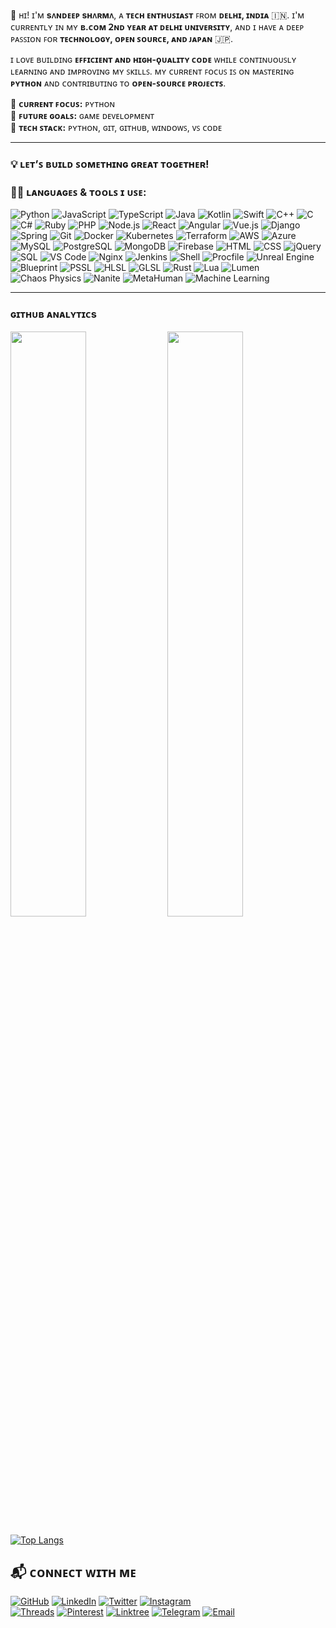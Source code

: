 👋 ʜɪ! ɪ'ᴍ **sᴧɴᴅᴇᴇᴘ sʜᴧʀᴍᴧ**, ᴀ **ᴛᴇᴄʜ ᴇɴᴛʜᴜꜱɪᴀꜱᴛ** ꜰʀᴏᴍ **ᴅᴇʟʜɪ, ɪɴᴅɪᴀ** 🇮🇳. ɪ'ᴍ ᴄᴜʀʀᴇɴᴛʟʏ ɪɴ ᴍʏ **ʙ.ᴄᴏᴍ 𝟤ɴᴅ ʏᴇᴀʀ ᴀᴛ ᴅᴇʟʜɪ ᴜɴɪᴠᴇʀꜱɪᴛʏ**, ᴀɴᴅ ɪ ʜᴀᴠᴇ ᴀ ᴅᴇᴇᴘ ᴘᴀꜱꜱɪᴏɴ ꜰᴏʀ **ᴛᴇᴄʜɴᴏʟᴏɢʏ, ᴏᴘᴇɴ ꜱᴏᴜʀᴄᴇ, ᴀɴᴅ ᴊᴀᴘᴀɴ** 🇯🇵.

ɪ ʟᴏᴠᴇ ʙᴜɪʟᴅɪɴɢ **ᴇꜰꜰɪᴄɪᴇɴᴛ ᴀɴᴅ ʜɪɢʜ-ǫᴜᴀʟɪᴛʏ ᴄᴏᴅᴇ** ᴡʜɪʟᴇ ᴄᴏɴᴛɪɴᴜᴏᴜꜱʟʏ ʟᴇᴀʀɴɪɴɢ ᴀɴᴅ ɪᴍᴘʀᴏᴠɪɴɢ ᴍʏ ꜱᴋɪʟʟꜱ. ᴍʏ ᴄᴜʀʀᴇɴᴛ ꜰᴏᴄᴜꜱ ɪꜱ ᴏɴ ᴍᴀꜱᴛᴇʀɪɴɢ **ᴘʏᴛʜᴏɴ** ᴀɴᴅ ᴄᴏɴᴛʀɪʙᴜᴛɪɴɢ ᴛᴏ **ᴏᴘᴇɴ-ꜱᴏᴜʀᴄᴇ ᴘʀᴏᴊᴇᴄᴛꜱ**.

🔹 **ᴄᴜʀʀᴇɴᴛ ꜰᴏᴄᴜꜱ:** ᴘʏᴛʜᴏɴ  
🔹 **ꜰᴜᴛᴜʀᴇ ɢᴏᴀʟꜱ:** ɢᴀᴍᴇ ᴅᴇᴠᴇʟᴏᴘᴍᴇɴᴛ  
🔹 **ᴛᴇᴄʜ ꜱᴛᴀᴄᴋ:** ᴘʏᴛʜᴏɴ, ɢɪᴛ, ɢɪᴛʜᴜʙ, ᴡɪɴᴅᴏᴡꜱ, ᴠꜱ ᴄᴏᴅᴇ

---

### 💡 **ʟᴇᴛ’ꜱ ʙᴜɪʟᴅ ꜱᴏᴍᴇᴛʜɪɴɢ ɢʀᴇᴀᴛ ᴛᴏɢᴇᴛʜᴇʀ!**

### 🧑‍💻 **ʟᴀɴɢᴜᴀɢᴇꜱ & ᴛᴏᴏʟꜱ ɪ ᴜꜱᴇ:**
![Python](https://img.shields.io/badge/Python-3776AB?style=for-the-badge&logo=python&logoColor=white)  ![JavaScript](https://img.shields.io/badge/JavaScript-F7DF1E?style=for-the-badge&logo=javascript&logoColor=black)  ![TypeScript](https://img.shields.io/badge/TypeScript-3178C6?style=for-the-badge&logo=typescript&logoColor=white)  ![Java](https://img.shields.io/badge/Java-007396?style=for-the-badge&logo=java&logoColor=white)  ![Kotlin](https://img.shields.io/badge/Kotlin-0095D5?style=for-the-badge&logo=kotlin&logoColor=white)  ![Swift](https://img.shields.io/badge/Swift-FA7343?style=for-the-badge&logo=swift&logoColor=white)  ![C++](https://img.shields.io/badge/C++-00599C?style=for-the-badge&logo=c%2B%2B&logoColor=white)  ![C](https://img.shields.io/badge/C-00599C?style=for-the-badge&logo=c&logoColor=white)  ![C#](https://img.shields.io/badge/C%23-239120?style=for-the-badge&logo=c-sharp&logoColor=white)  ![Ruby](https://img.shields.io/badge/Ruby-CC0000?style=for-the-badge&logo=ruby&logoColor=white)  ![PHP](https://img.shields.io/badge/PHP-777BB4?style=for-the-badge&logo=php&logoColor=white)  ![Node.js](https://img.shields.io/badge/Node.js-339933?style=for-the-badge&logo=node.js&logoColor=white)  ![React](https://img.shields.io/badge/React-61DAFB?style=for-the-badge&logo=react&logoColor=black)  ![Angular](https://img.shields.io/badge/Angular-DD0031?style=for-the-badge&logo=angular&logoColor=white)  ![Vue.js](https://img.shields.io/badge/Vue.js-35495E?style=for-the-badge&logo=vue.js&logoColor=4FC08D)  ![Django](https://img.shields.io/badge/Django-092D1F?style=for-the-badge&logo=django&logoColor=white)  ![Spring](https://img.shields.io/badge/Spring-6DB33F?style=for-the-badge&logo=spring&logoColor=white)  ![Git](https://img.shields.io/badge/Git-F05032?style=for-the-badge&logo=git&logoColor=white)  ![Docker](https://img.shields.io/badge/Docker-2496ED?style=for-the-badge&logo=docker&logoColor=white)  ![Kubernetes](https://img.shields.io/badge/Kubernetes-326CE5?style=for-the-badge&logo=kubernetes&logoColor=white)  ![Terraform](https://img.shields.io/badge/Terraform-7B42BC?style=for-the-badge&logo=terraform&logoColor=white)  ![AWS](https://img.shields.io/badge/AWS-232F3E?style=for-the-badge&logo=amazonaws&logoColor=white)  ![Azure](https://img.shields.io/badge/Microsoft_Azure-0089D6?style=for-the-badge&logo=microsoft-azure&logoColor=white)  ![MySQL](https://img.shields.io/badge/MySQL-00758F?style=for-the-badge&logo=mysql&logoColor=white)  ![PostgreSQL](https://img.shields.io/badge/PostgreSQL-4169E1?style=for-the-badge&logo=postgresql&logoColor=white)  ![MongoDB](https://img.shields.io/badge/MongoDB-47A248?style=for-the-badge&logo=mongodb&logoColor=white)  ![Firebase](https://img.shields.io/badge/Firebase-FFCA28?style=for-the-badge&logo=firebase&logoColor=black)  ![HTML](https://img.shields.io/badge/HTML5-E34F26?style=for-the-badge&logo=html5&logoColor=white)  ![CSS](https://img.shields.io/badge/CSS-1572B6?style=for-the-badge&logo=css3&logoColor=white)  ![jQuery](https://img.shields.io/badge/jQuery-0769AD?style=for-the-badge&logo=jquery&logoColor=white)  ![SQL](https://img.shields.io/badge/SQL-4479A1?style=for-the-badge&logo=postgresql&logoColor=white)  ![VS Code](https://img.shields.io/badge/VS%20Code-007ACC?style=for-the-badge&logo=visual-studio-code&logoColor=white)  ![Nginx](https://img.shields.io/badge/Nginx-009639?style=for-the-badge&logo=nginx&logoColor=white)  ![Jenkins](https://img.shields.io/badge/Jenkins-D24939?style=for-the-badge&logo=jenkins&logoColor=white)  ![Shell](https://img.shields.io/badge/Shell_Script-121011?style=for-the-badge&logo=gnu-bash&logoColor=white)  ![Procfile](https://img.shields.io/badge/Procfile-3C3C3C?style=for-the-badge&logo=heroku&logoColor=white)  ![Unreal Engine](https://img.shields.io/badge/Unreal_Engine-000000?style=for-the-badge&logo=unrealengine&logoColor=white)  ![Blueprint](https://img.shields.io/badge/Blueprint-1E90FF?style=for-the-badge&logo=blueprint&logoColor=white)  ![PSSL](https://img.shields.io/badge/PSSL-003791?style=for-the-badge&logo=playstation&logoColor=white)  ![HLSL](https://img.shields.io/badge/HLSL-0066B8?style=for-the-badge&logo=opengl&logoColor=white)  ![GLSL](https://img.shields.io/badge/GLSL-5586A4?style=for-the-badge&logo=opengl&logoColor=white)  ![Rust](https://img.shields.io/badge/Rust-000000?style=for-the-badge&logo=rust&logoColor=white)  ![Lua](https://img.shields.io/badge/Lua-2C2D72?style=for-the-badge&logo=lua&logoColor=white)  ![Lumen](https://img.shields.io/badge/Lumen-E74430?style=for-the-badge&logo=laravel&logoColor=white)  ![Chaos Physics](https://img.shields.io/badge/Chaos_Physics-000000?style=for-the-badge&logo=unrealengine&logoColor=white)  ![Nanite](https://img.shields.io/badge/Nanite-2E3A59?style=for-the-badge&logo=unrealengine&logoColor=white)  ![MetaHuman](https://img.shields.io/badge/MetaHuman-222222?style=for-the-badge&logo=epicgames&logoColor=white)  ![Machine Learning](https://img.shields.io/badge/Machine_Learning-FF6F00?style=for-the-badge&logo=tensorflow&logoColor=white)

---


### ɢɪᴛʜᴜʙ ᴀɴᴀʟʏᴛɪᴄs 

[<img src="https://github-readme-stats.vercel.app/api?username=itzsandeepshrma&count_private=true&show_icons=true&theme=chartreuse-dark&custom_title=What%27s+the+craic?&include_all_commits=true&hide_border=true&bg_color=000000" width="49%">](https://github.com/itzsandeepshrma)  [<img src="https://github-readme-streak-stats.herokuapp.com/?user=itzsandeepshrma&theme=chartreuse-dark&hide_border=True&bg_color=000000" width="49%">](https://github.com/itzsandeepshrma)

[![Top Langs](https://github-readme-stats.vercel.app/api/top-langs/?username=itzsandeepshrma&layout=compact&theme=chartreuse-dark)](https://github.com/itzsandeepshrma)

## 📬 ᴄᴏɴɴᴇᴄᴛ ᴡɪᴛʜ ᴍᴇ 

[![GitHub](https://img.shields.io/badge/GitHub-181717?style=for-the-badge&logo=github&logoColor=white)](https://github.com/itzsandeepshrma)
[![LinkedIn](https://img.shields.io/badge/LinkedIn-0A66C2?style=for-the-badge&logo=linkedin&logoColor=white)](https://www.linkedin.com/in/itzsandeepshrma)
[![Twitter](https://img.shields.io/badge/Twitter-1DA1F2?style=for-the-badge&logo=twitter&logoColor=white)](https://x.com/itz_sandeep_sh)
[![Instagram](https://img.shields.io/badge/Instagram-E4405F?style=for-the-badge&logo=instagram&logoColor=white)](https://www.instagram.com/itz_sandeep_shrma)  
[![Threads](https://img.shields.io/badge/Threads-000000?style=for-the-badge&logo=threads&logoColor=white)](https://www.threads.net/@itz_sandeep_shrma)
[![Pinterest](https://img.shields.io/badge/Pinterest-BD081C?style=for-the-badge&logo=pinterest&logoColor=white)](https://www.pinterest.com/itz_sandeep_shrma)
[![Linktree](https://img.shields.io/badge/Linktree-39E09B?style=for-the-badge&logo=linktree&logoColor=white)](https://linktr.ee/itz_sandeep_shrma)
[![Telegram](https://img.shields.io/badge/Telegram-26A5E4?style=for-the-badge&logo=telegram&logoColor=white)](https://t.me/itz_sandeep_shrma)
[![Email](https://img.shields.io/badge/Email-black?style=for-the-badge&logo=gmail&logoColor=white)](mailto:sandeepshrmadev@gmail.com)
